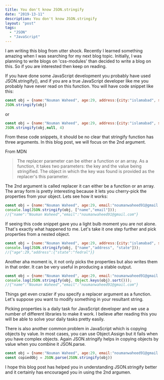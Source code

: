 ```yaml
---
title: You don't know JSON.stringify
date: "2019-13-11"
description: You don't know JSON.stringify
layout: "post"
tags:
  - "JSON"
  - "JavaScript"
---
```


I am writing this blog from utter shock. Recently I learned something amazing when I was searching for my next blog topic. Initially, I was planning to write blogs on 'css-modules' than decided to write a blog on this. So if you are interested then keep on reading.

If you have done some JavaScript development you probably have used JSON.stringify(), and if you are a true JavaScript developer like me you probably have never read on this function. You will have code snippet like this:

```javascript
const obj = {name:"Nouman Waheed", age:29, address:{city:"islamabad", state:"fedral"}}
JSON.stringify(obj)
```
or

```javascript
const obj = {name:"Nouman Waheed", age:29, address:{city:"islamabad", state:"fedral"}}
JSON.stringify(obj,null, 4)
```

From these code snippets, it should be no clear that stringify function has three arguments. In this blog post, we will focus on the 2nd argument.

From MDN 
> The replacer parameter can be either a function or an array. As a function, it takes two parameters: the key and the value being stringified. The object in which the key was found is provided as the replacer's this parameter.

The 2nd argument is called replacer it can either be a function or an array. The array form is pretty interesting because it lets you cherry-pick the properties from your object. Lets see how it works:

```javascript
const obj = {name:"Nouman Waheed", age:29, email:"noumanwaheed91@gmail.com"}
console.log(JSON.stringify(obj, ["name","email"]));
//{"name":"Nouman Waheed","email":"noumanwaheed91@gmail.com"}
```

If seeing this code snippet gave you a light bulb moment you are not alone. That's exactly what happened to me.  Let's take it one step further and pick properties from a nested object. 

```javascript
const obj = {name:"Nouman Waheed", age:29, address:{city:"islamabad", state:"fedral"}}
console.log(JSON.stringify(obj, ["name","address", "state"]));
//{"age":29,"address":{"state":"fedral"}}
```

Another aha moment is, it not only picks the properties but also writes them in that order. It can be very useful in producing a stable output.

```javascript
const obj = {name:"Nouman Waheed", age:29, email:"noumanwaheed91@gmail.com"}
console.log(JSON.stringify(obj, Object.keys(obj).sort()));
//{"name":"Nouman Waheed","email":"noumanwaheed91@gmail.com"}
```

Things get even crazier if you specify a replacer argument as a function. Let's suppose you want to modify something in your resultant string. 


Picking properties is a daily task for JavaScript developer and we use a number of different libraries to make it work. I believe after reading this you will be able to solve your daily tasks pretty easily.

There is also another common problem in JavaScript which is copying objects by value. In most cases, you can use Object.Assign but it fails when you have complex objects. Again JSON.stringify helps in copying objects by value when you combine it JSON.parse.

```javascript
const obj = {name:"Nouman Waheed", age:29, email:"noumanwaheed91@gmail.com"}
const copiedObj = JSON.parse(JSON.stringify(obj))
```

I hope this blog post has helped you in understanding JSON.stringify better and it certainly has encouraged you in using the 2nd argumen.
